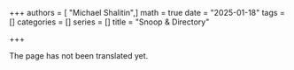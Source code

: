 +++
authors = [ "Michael Shalitin",]
math = true
date = "2025-01-18"
tags = []
categories = []
series = []
title = "Snoop & Directory"

+++

The page has not been translated yet.